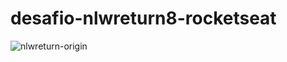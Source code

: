 # desafio-nlwreturn8-rocketseat


![nlwreturn-origin](https://user-images.githubusercontent.com/95144647/166845371-f793a76a-a08a-425d-96b5-fd48cee2c660.png)
